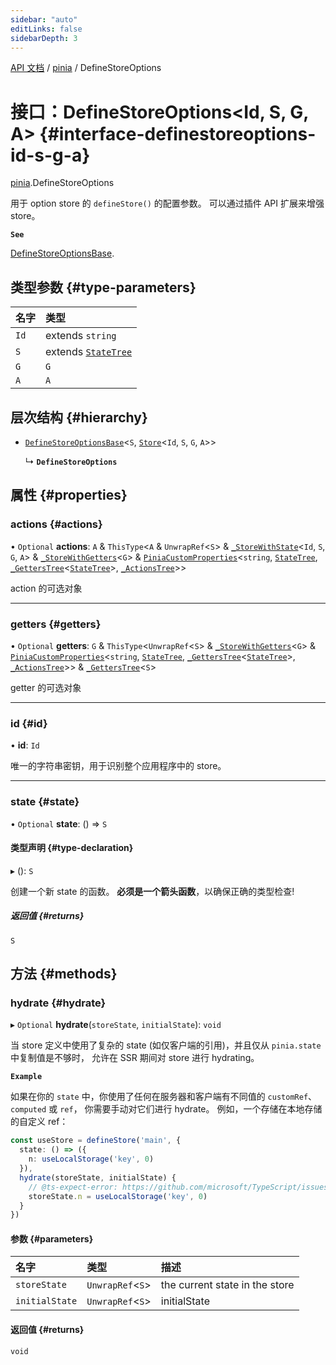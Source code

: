 ```yaml
---
sidebar: "auto"
editLinks: false
sidebarDepth: 3
---
```


[API 文档](../index.md) / [pinia](../modules/pinia.md) / DefineStoreOptions

# 接口：DefineStoreOptions<Id, S, G, A\> {#interface-definestoreoptions-id-s-g-a}

[pinia](../modules/pinia.md).DefineStoreOptions

用于 option store 的 `defineStore()` 的配置参数。
可以通过插件 API 扩展来增强 store。

**`See`**

[DefineStoreOptionsBase](pinia.DefineStoreOptionsBase.md).

## 类型参数 {#type-parameters}

| 名字 | 类型 |
| :------ | :------ |
| `Id` | extends `string` |
| `S` | extends [`StateTree`](../modules/pinia.md#statetree) |
| `G` | `G` |
| `A` | `A` |

## 层次结构 {#hierarchy}

- [`DefineStoreOptionsBase`](pinia.DefineStoreOptionsBase.md)<`S`, [`Store`](../modules/pinia.md#store)<`Id`, `S`, `G`, `A`\>\>

  ↳ **`DefineStoreOptions`**

## 属性 {#properties}

### actions {#actions}

• `Optional` **actions**: `A` & `ThisType`<`A` & `UnwrapRef`<`S`\> & [`_StoreWithState`](pinia._StoreWithState.md)<`Id`, `S`, `G`, `A`\> & [`_StoreWithGetters`](../modules/pinia.md#_storewithgetters)<`G`\> & [`PiniaCustomProperties`](pinia.PiniaCustomProperties.md)<`string`, [`StateTree`](../modules/pinia.md#statetree), [`_GettersTree`](../modules/pinia.md#_getterstree)<[`StateTree`](../modules/pinia.md#statetree)\>, [`_ActionsTree`](../modules/pinia.md#_actionstree)\>\>

action 的可选对象

___

### getters {#getters}

• `Optional` **getters**: `G` & `ThisType`<`UnwrapRef`<`S`\> & [`_StoreWithGetters`](../modules/pinia.md#_storewithgetters)<`G`\> & [`PiniaCustomProperties`](pinia.PiniaCustomProperties.md)<`string`, [`StateTree`](../modules/pinia.md#statetree), [`_GettersTree`](../modules/pinia.md#_getterstree)<[`StateTree`](../modules/pinia.md#statetree)\>, [`_ActionsTree`](../modules/pinia.md#_actionstree)\>\> & [`_GettersTree`](../modules/pinia.md#_getterstree)<`S`\>

getter 的可选对象

___

### id {#id}

• **id**: `Id`

唯一的字符串密钥，用于识别整个应用程序中的 store。

___

### state {#state}

• `Optional` **state**: () => `S`

#### 类型声明 {#type-declaration}

▸ (): `S`

创建一个新 state 的函数。
**必须是一个箭头函数**，以确保正确的类型检查!

##### 返回值 {#returns}

`S`

## 方法 {#methods}

### hydrate {#hydrate}

▸ `Optional` **hydrate**(`storeState`, `initialState`): `void`

当 store 定义中使用了复杂的 state (如仅客户端的引用)，并且仅从 `pinia.state` 中复制值是不够时，
允许在 SSR 期间对 store 进行 hydrating。

**`Example`**

如果在你的 `state` 中，你使用了任何在服务器和客户端有不同值的 `customRef`、`computed` 或 `ref`，
你需要手动对它们进行 hydrate。 
例如，一个存储在本地存储的自定义 ref：

```ts
const useStore = defineStore('main', {
  state: () => ({
    n: useLocalStorage('key', 0)
  }),
  hydrate(storeState, initialState) {
    // @ts-expect-error: https://github.com/microsoft/TypeScript/issues/43826
    storeState.n = useLocalStorage('key', 0)
  }
})
```

#### 参数 {#parameters}

| 名字 | 类型 | 描述 |
| :------ | :------ | :------ |
| `storeState` | `UnwrapRef`<`S`\> | the current state in the store |
| `initialState` | `UnwrapRef`<`S`\> | initialState |

#### 返回值 {#returns}

`void`
